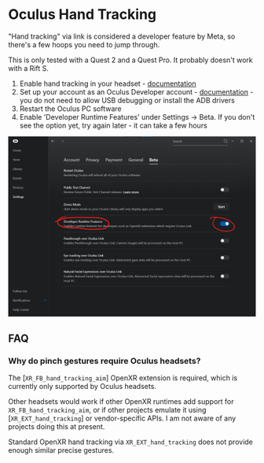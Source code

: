 # Oculus Hand Tracking

"Hand tracking" via link is considered a developer feature by Meta, so there's a few hoops you need to jump through.

This is only tested with a Quest 2 and a Quest Pro. It probably doesn't work with a Rift S.

1. Enable hand tracking in your headset - [documentation](https://www.meta.com/help/quest/articles/headsets-and-accessories/controllers-and-hand-tracking/hand-tracking-quest-2/)
2. Set up your account as an Oculus Developer account - [documentation](https://developer.oculus.com/documentation/native/android/mobile-device-setup/) - you do not need to allow USB debugging or install the ADB drivers
3. Restart the Oculus PC software
4. Enable 'Developer Runtime Features' under Settings -> Beta. If you don't see the option yet, try again later - it can take a few hours

![Developer Runtime Features option](developer-runtime-features.png)

## FAQ

### Why do pinch gestures require Oculus headsets?

The [`XR_FB_hand_tracking_aim`] OpenXR extension is required, which is currently only supported by Oculus headsets.

Other headsets would work if other OpenXR runtimes add support for `XR_FB_hand_tracking_aim`, or if other projects emulate it using [`XR_EXT_hand_tracking`] or vendor-specific APIs. I am not aware of any projects doing this at present.

Standard OpenXR hand tracking via `XR_EXT_hand_tracking` does not provide enough similar precise gestures.
